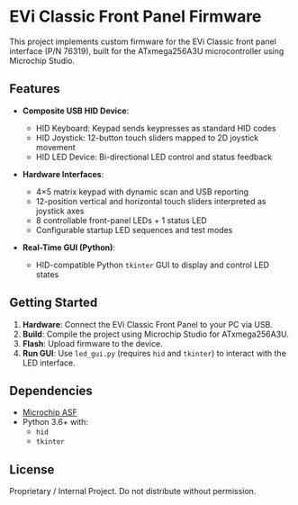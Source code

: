 # EVi Classic Front Panel Firmware

This project implements custom firmware for the EVi Classic front panel interface (P/N 76319), built for the ATxmega256A3U microcontroller using Microchip Studio.

## Features

- **Composite USB HID Device**:
  - HID Keyboard: Keypad sends keypresses as standard HID codes
  - HID Joystick: 12-button touch sliders mapped to 2D joystick movement
  - HID LED Device: Bi-directional LED control and status feedback

- **Hardware Interfaces**:
  - 4×5 matrix keypad with dynamic scan and USB reporting
  - 12-position vertical and horizontal touch sliders interpreted as joystick axes
  - 8 controllable front-panel LEDs + 1 status LED
  - Configurable startup LED sequences and test modes

- **Real-Time GUI (Python)**:
  - HID-compatible Python `tkinter` GUI to display and control LED states

## Getting Started

1. **Hardware**: Connect the EVi Classic Front Panel to your PC via USB.
2. **Build**: Compile the project using Microchip Studio for ATxmega256A3U.
3. **Flash**: Upload firmware to the device.
4. **Run GUI**: Use `led_gui.py` (requires `hid` and `tkinter`) to interact with the LED interface.

## Dependencies

- [Microchip ASF](https://www.microchip.com/en-us/tools-resources/develop/libraries/advanced-software-framework)
- Python 3.6+ with:
  - `hid`
  - `tkinter`

## License

Proprietary / Internal Project. Do not distribute without permission.

